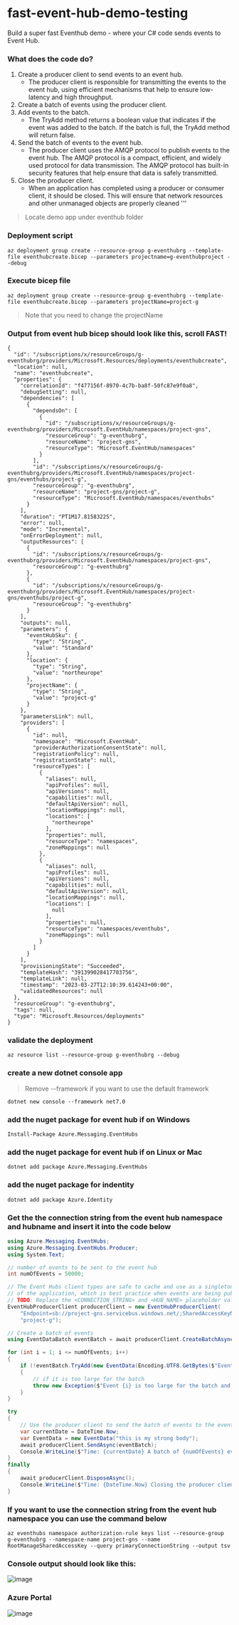 # fast-event-hub-demo-testing
Build a super fast Eventhub demo - where your C# code sends events to Event Hub. 

### What does the code do?

1. Create a producer client to send events to an event hub.
    - The producer client is responsible for transmitting the events to the event hub, using efficient mechanisms that help to ensure
    low-latency and high throughput.
2. Create a batch of events using the producer client.
3. Add events to the batch.
    - The TryAdd method returns a boolean value that indicates if the event was added to the batch. If the batch is full, the TryAdd
    method will return false.
4. Send the batch of events to the event hub.
    - The producer client uses the AMQP protocol to publish events to the event hub. The AMQP protocol is a compact, efficient, and
    widely used protocol for data transmission. The AMQP protocol has built-in security features that help ensure that data is
    safely transmitted.
5. Close the producer client.
    - When an application has completed using a producer or consumer client, it should be closed. This will ensure that network
    resources and other unmanaged objects are properly cleaned 
 '''
 > Locate demo app under eventhub folder
 
 
 ### Deployment script
```
az deployment group create --resource-group g-eventhubrg --template-file eventhubcreate.bicep --parameters projectname=g-eventhubproject --debug
```

### Execute bicep file
```
az deployment group create --resource-group g-eventhubrg --template-file eventhubcreate.bicep --parameters projectName=project-g   
```
> Note that you need to change the projectName

### Output from event hub bicep should look like this, scroll FAST!
```
{
  "id": "/subscriptions/x/resourceGroups/g-eventhubrg/providers/Microsoft.Resources/deployments/eventhubcreate",
  "location": null,
  "name": "eventhubcreate",
  "properties": {
    "correlationId": "f477156f-8970-4c7b-ba8f-50fc87e9f0a8",
    "debugSetting": null,
    "dependencies": [
      {
        "dependsOn": [
          {
            "id": "/subscriptions/x/resourceGroups/g-eventhubrg/providers/Microsoft.EventHub/namespaces/project-gns",
            "resourceGroup": "g-eventhubrg",
            "resourceName": "project-gns",
            "resourceType": "Microsoft.EventHub/namespaces"
          }
        ],
        "id": "/subscriptions/x/resourceGroups/g-eventhubrg/providers/Microsoft.EventHub/namespaces/project-gns/eventhubs/project-g",
        "resourceGroup": "g-eventhubrg",
        "resourceName": "project-gns/project-g",
        "resourceType": "Microsoft.EventHub/namespaces/eventhubs"
      }
    ],
    "duration": "PT1M17.8158322S",
    "error": null,
    "mode": "Incremental",
    "onErrorDeployment": null,
    "outputResources": [
      {
        "id": "/subscriptions/x/resourceGroups/g-eventhubrg/providers/Microsoft.EventHub/namespaces/project-gns",
        "resourceGroup": "g-eventhubrg"
      },
      {
        "id": "/subscriptions/x/resourceGroups/g-eventhubrg/providers/Microsoft.EventHub/namespaces/project-gns/eventhubs/project-g",
        "resourceGroup": "g-eventhubrg"
      }
    ],
    "outputs": null,
    "parameters": {
      "eventHubSku": {
        "type": "String",
        "value": "Standard"
      },
      "location": {
        "type": "String",
        "value": "northeurope"
      },
      "projectName": {
        "type": "String",
        "value": "project-g"
      }
    },
    "parametersLink": null,
    "providers": [
      {
        "id": null,
        "namespace": "Microsoft.EventHub",
        "providerAuthorizationConsentState": null,
        "registrationPolicy": null,
        "registrationState": null,
        "resourceTypes": [
          {
            "aliases": null,
            "apiProfiles": null,
            "apiVersions": null,
            "capabilities": null,
            "defaultApiVersion": null,
            "locationMappings": null,
            "locations": [
              "northeurope"
            ],
            "properties": null,
            "resourceType": "namespaces",
            "zoneMappings": null
          },
          {
            "aliases": null,
            "apiProfiles": null,
            "apiVersions": null,
            "capabilities": null,
            "defaultApiVersion": null,
            "locationMappings": null,
            "locations": [
              null
            ],
            "properties": null,
            "resourceType": "namespaces/eventhubs",
            "zoneMappings": null
          }
        ]
      }
    ],
    "provisioningState": "Succeeded",
    "templateHash": "391399028417703756",
    "templateLink": null,
    "timestamp": "2023-03-27T12:10:39.614243+00:00",
    "validatedResources": null
  },
  "resourceGroup": "g-eventhubrg",
  "tags": null,
  "type": "Microsoft.Resources/deployments"
}
```

### validate the deployment 
```
az resource list --resource-group g-eventhubrg --debug
```

### create a new dotnet console app 
> Remove --framework if you want to use the default framework
```
dotnet new console --framework net7.0
```

### add the nuget package for event hub if on Windows
```
Install-Package Azure.Messaging.EventHubs
```

### add the nuget package for event hub if on Linux or Mac
```
dotnet add package Azure.Messaging.EventHubs
```

### add the nuget package for indentity
```
dotnet add package Azure.Identity
```

### Get the the connection string from the event hub namespace and hubname and insert it into the code below
```c#
using Azure.Messaging.EventHubs;
using Azure.Messaging.EventHubs.Producer;
using System.Text;

// number of events to be sent to the event hub
int numOfEvents = 50000;

// The Event Hubs client types are safe to cache and use as a singleton for the lifetime
// of the application, which is best practice when events are being published or read regularly.
// TODO: Replace the <CONNECTION_STRING> and <HUB_NAME> placeholder values
EventHubProducerClient producerClient = new EventHubProducerClient(
    "Endpoint=sb://project-gns.servicebus.windows.net/;SharedAccessKeyName=RootManageSharedAccessKey;SharedAccessKey=H0g1dB6Fbz01UCWgNfKVu09WvAqbi+Raq+AEhAGWiZ0=",
    "project-g");

// Create a batch of events 
using EventDataBatch eventBatch = await producerClient.CreateBatchAsync();

for (int i = 1; i <= numOfEvents; i++)
{
    if (!eventBatch.TryAdd(new EventData(Encoding.UTF8.GetBytes($"Event{i}"))))
    {
        // if it is too large for the batch
        throw new Exception($"Event {i} is too large for the batch and cannot be sent.");
    }
}

try
{
    // Use the producer client to send the batch of events to the event hub
    var currentDate = DateTime.Now;
    var EventData = new EventData("this is my strong body");
    await producerClient.SendAsync(eventBatch);
    Console.WriteLine($"Time: {currentDate} A batch of {numOfEvents} events has been published.");
}
finally
{
    await producerClient.DisposeAsync();
    Console.WriteLine($"Time: {DateTime.Now} Closing the producer client and cleaning up.");
}
```

### If you want to use the connection string from the event hub namespace you can use the command below
```
az eventhubs namespace authorization-rule keys list --resource-group g-eventhubrg --namespace-name project-gns --name RootManageSharedAccessKey --query primaryConnectionString --output tsv
```
### Console output should look like this: 

![image](https://user-images.githubusercontent.com/22896482/228251995-9b690d6c-1368-4bf7-9b0c-2b04dafe4566.png)

### Azure Portal

![image](https://user-images.githubusercontent.com/22896482/228252365-f97d8632-0d21-48d6-b5d7-38af0d1edf29.png)



